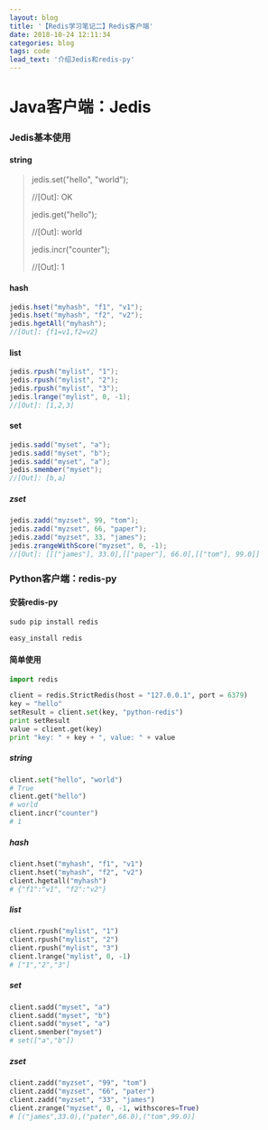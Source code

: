 ```yaml
---
layout: blog
title: '【Redis学习笔记二】Redis客户端'
date: 2018-10-24 12:11:34
categories: blog
tags: code
lead_text: '介绍Jedis和redis-py'
---
```



Java客户端：Jedis
===

### Jedis基本使用

#### string

>  jedis.set("hello", "world");
>
>  //[Out]: OK
>
>  jedis.get("hello");
>
>  //[Out]: world
>
>  jedis.incr("counter");
>
>  //[Out]: 1


#### hash

```java
jedis.hset("myhash", "f1", "v1");
jedis.hset("myhash", "f2", "v2");
jedis.hgetAll("myhash");
//[Out]: {f1=v1,f2=v2}
```

#### list

```java
jedis.rpush("mylist", "1");
jedis.rpush("mylist", "2");
jedis.rpush("mylist", "3");
jedis.lrange("mylist", 0, -1);
//[Out]: [1,2,3]
```

#### set

```java
jedis.sadd("myset", "a");
jedis.sadd("myset", "b");
jedis.sadd("myset", "a");
jedis.smember("myset");
//[Out]: [b,a]
```

##### zset

```java
jedis.zadd("myzset", 99, "tom");
jedis.zadd("myzset", 66, "paper");
jedis.zadd("myzset", 33, "james");
jedis.zrangeWithScore("myzset", 0, -1);
//[Out]: [[["james"], 33.0],[["paper"], 66.0],[["tom"], 99.0]]
```



### Python客户端：redis-py

#### 安装redis-py

```python
sudo pip install redis

easy_install redis
```

#### 简单使用

```python
import redis

client = redis.StrictRedis(host = "127.0.0.1", port = 6379)
key = "hello"
setResult = client.set(key, "python-redis")
print setResult
value = client.get(key)
print "key: " + key + ", value: " + value
```

##### string

```python
client.set("hello", "world")
# True
client.get("hello")
# world
client.incr("counter")
# 1
```

##### hash

```python
client.hset("myhash", "f1", "v1")
client.hset("myhash", "f2", "v2")
client.hgetall("myhash")
# {"f1":"v1", "f2":"v2"}
```

##### list

```python
client.rpush("mylist", "1")
client.rpush("mylist", "2")
client.rpush("mylist", "3")
client.lrange("mylist", 0, -1)
# ["1","2","3"]
```

##### set

```python
client.sadd("myset", "a")
client.sadd("myset", "b")
client.sadd("myset", "a")
client.smenber("myset")
# set(["a","b"])
```

##### zset

```python
client.zadd("myzset", "99", "tom")
client.zadd("myzset", "66", "pater")
client.zadd("myzset", "33", "james")
client.zrange("myzset", 0, -1, withscores=True)
# [("james",33.0),("pater",66.0),("tom",99.0)]
```



